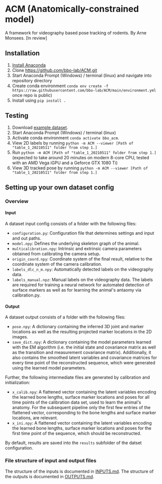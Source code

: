 # ACM (Anatomically-constrained model)
A framework for videography based pose tracking of rodents.
By Arne Monsees. [In review]

## Installation

1. [Install Anaconda](https://docs.anaconda.com/anaconda/install/)
2. Clone https://github.com/bbo-lab/ACM.git 
3. Start Anaconda Prompt (Windows) / terminal (linux) and navigate into repository directory
4. Create conda environment `conda env create -f https://raw.githubusercontent.com/bbo-lab/ACM/main/environment.yml` once repo is public)
6. Install using `pip install .`

## Testing

1. Download [example dataset](https://www.dropbox.com/sh/040587pwx5t7uh3/AAAI5MVilFrJY-mEPr97uADNa?dl=0).
2. Start Anaconda Prompt (Windows) / terminal (linux) 
3. Activate conda environment `conda activate bbo_acm`.
4. View 2D labels by running `python -m ACM --viewer [Path of "table_1_20210511" folder from step 1.]`
5. Run `python -m ACM [Path of "table_1_20210511" folder from step 1.]` (expected to take around 20 minutes on modern 8-core CPU, tested with an AMD Vega iGPU and a Geforce GTX 1080 Ti)
6. View 3D tracked pose by running `python -m ACM --viewer [Path of "table_1_20210511" folder from step 1.]`

## Setting up your own dataset config

### Overview

#### Input

A dataset input config consists of a folder with the following files:

- `configuration.py`: Configuration file that determines settings and input and out paths.
- `model.npy`: Defines the underlying skeleton graph of the animal.
- `multicalibration.npy`: Intrinsic and extrinsic camera parameters obtained from calibrating the camera setup.
- `origin_coord.npy`: Coordinate system of the final result, relative to the coordinate system of the camera calibration.
- `labels_dlc_n_m.npy`: Automatically detected labels on the videography data.
- `labels_manual.npz`: Manual labels on the videography data. The labels are required for training a neural network for automated detection of surface markers as well as for learning the animal's antaomy via calibration.py.

#### Output

A dataset output consists of a folder with the following files:

- `pose.npy`: A dictionary containing the inferred 3D joint and marker locations as well as the resulting projected marker locations in the 2D images.
- `save_dict.npy`: A dictionary containing the model parameters learned with the EM algorithm (i.e. the initial state and covariance matrix as well as the transition and measurement covariance matrix). Additionally, it also contains the smoothed latent variables and covariance matrices for every time point of the reconstructed sequence, which were generated using the learned model parameters.

Further, the following intermediate files are generated by calibration and initialization:

- `x_calib.npy`: A flattened vector containing the latent variables encoding the learned bone lengths, surface marker locations and poses for all time points of the calibration data set, used to learn the animal's anatomy. For the subsequent pipeline only the first few entries of the flattened vector, corresponding to the bone lengths and surface marker locations, are relevant.
- `x_ini.npy`: A flattened vector containing the latent variables encoding the learned bone lengths, surface marker locations and poses for the first time point of the sequence, which should be reconstructed.

By default, results are saved into the `results` subfolder of the datset configuration.

### File structure of input and output files

The structure of the inputs is documented in [INPUTS.md](https://github.com/bbo-lab/ACM/blob/main/INPUTS.md). The structure of the outputs is documented in [OUTPUTS.md](https://github.com/bbo-lab/ACM/blob/main/OUTPUTS.md).


